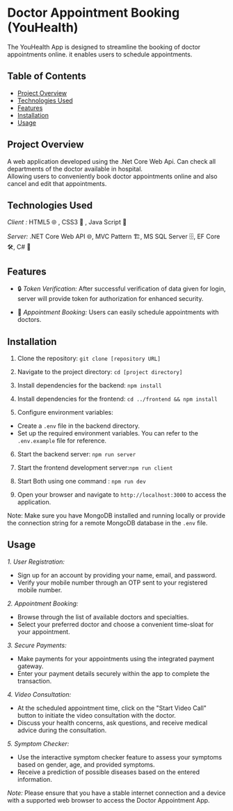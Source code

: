 # Doctor Appointment Booking (YouHealth)

The YouHealth App is designed to streamline the booking of doctor appointments online. it enables users to schedule appointments.

## Table of Contents

- [Project Overview](#project-overview)
- [Technologies Used](#technologies-used)
- [Features](#features)
- [Installation](#installation)
- [Usage](#usage)

## Project Overview

A web application developed using the .Net Core Web Api. 
Can check all departments of the doctor available in hospital.  
Allowing users to conveniently book doctor appointments online and also cancel and edit that appointments.

## Technologies Used

*Client :* HTML5 🌐 , CSS3 🎨 , Java Script 🔧

*Server:* .NET Core Web API 🌐, MVC Pattern 🏗️, MS SQL Server 🗄️, EF Core 🛠️, C# 🚀

## Features

- 🔒 *Token Verification:* After successful verification  of data given for login, server will provide token for authorization for enhanced security.

- 📅 *Appointment Booking:* Users can easily schedule appointments with doctors.


## Installation

1. Clone the repository: `git clone [repository URL]`

2. Navigate to the project directory: `cd [project directory]`

3. Install dependencies for the backend: `npm install`

4. Install dependencies for the frontend: `cd ../frontend && npm install`

5. Configure environment variables:
- Create a `.env` file in the backend directory.
- Set up the required environment variables. You can refer to the `.env.example` file for reference.

6. Start the backend server: `npm run server`

7. Start the frontend development server:`npm run client`

8. Start Both using one command : `npm run dev`

9. Open your browser and navigate to `http://localhost:3000` to access the application.

Note: Make sure you have MongoDB installed and running locally or provide the connection string for a remote MongoDB database in the `.env` file.

## Usage

*1. User Registration:*
   - Sign up for an account by providing your name, email, and password.
   - Verify your mobile number through an OTP sent to your registered mobile number.

*2. Appointment Booking:*
   - Browse through the list of available doctors and specialties.
   - Select your preferred doctor and choose a convenient time-sloat for your appointment.

*3. Secure Payments:*
   - Make payments for your appointments using the integrated payment gateway.
   - Enter your payment details securely within the app to complete the transaction.

*4. Video Consultation:*
   - At the scheduled appointment time, click on the "Start Video Call" button to initiate the video consultation with the doctor.
   - Discuss your health concerns, ask questions, and receive medical advice during the consultation.

*5. Symptom Checker:*
   - Use the interactive symptom checker feature to assess your symptoms based on gender, age, and provided symptoms.
   - Receive a prediction of possible diseases based on the entered information.

*Note:* Please ensure that you have a stable internet connection and a device with a supported web browser to access the Doctor Appointment App.
